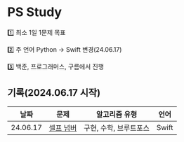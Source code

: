 # PS Study

1️⃣ 최소 1일 1문제 목표

2️⃣ 주 언어 Python -> Swift 변경(24.06.17)

3️⃣ 백준, 프로그래머스, 구름에서 진행

## 기록(2024.06.17 시작)
|날짜|문제|알고리즘 유형|언어|                              
|:---:|:------:|:------:|:----:|
|24.06.17|[셀프 넘버](https://www.acmicpc.net/problem/4673)|구현, 수학, 브루트포스|Swift|

